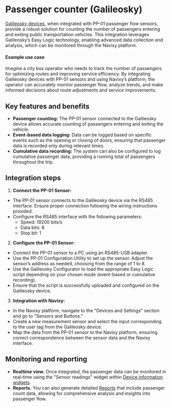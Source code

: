 # Passenger counter (Galileosky)

[Galileosky devices](https://www.navixy.com/devices/galileosky/), when integrated with PP-01 passenger flow sensors, provide a robust solution for counting the number of passengers entering and exiting public transportation vehicles. This integration leverages Galileosky’s Easy Logic technology, enabling advanced data collection and analysis, which can be monitored through the Navixy platform.

#### Example use case

Imagine a city bus operator who needs to track the number of passengers for optimizing routes and improving service efficiency. By integrating Galileosky devices with PP-01 sensors and using Navixy’s platform, the operator can accurately monitor passenger flow, analyze trends, and make informed decisions about route adjustments and service improvements.

## Key features and benefits

* **Passenger counting:** The PP-01 sensor connected to the Galileosky device allows accurate counting of passengers entering and exiting the vehicle.
* **Event-based data logging:** Data can be logged based on specific events such as the opening or closing of doors, ensuring that passenger data is recorded only during relevant times.
* **Cumulative data recording:** The system can also be configured to log cumulative passenger data, providing a running total of passengers throughout the trip.

## Integration steps

1. **Connect the PP-01 Sensor:**

* The PP-01 sensor connects to the Galileosky device via the RS485 interface. Ensure proper connection following the wiring instructions provided.
* Configure the RS485 interface with the following parameters:
  * Speed: 19200 bits/s
  * Data bits: 8
  * Stop bit: 1

2. **Configure the PP-01 Sensor:**

* Connect the PP-01 sensor to a PC using an RS485-USB adapter.
* Use the PP-01 Configuration Utility to set up the sensor. Adjust the sensor’s address as needed, choosing from the range of 1 to 8.
* Use the Galileosky Configurator to load the appropriate Easy Logic script depending on your chosen mode (event-based or cumulative recording).
* Ensure that the script is successfully uploaded and configured on the Galileosky device.

3. **Integration with Navixy:**

* In the Navixy platform, navigate to the "Devices and Settings" section and go to "Sensors and Buttons."
* Create a new measurement sensor and select the input corresponding to the user tag from the Galileosky device.
* Map the data from the PP-01 sensor to the Navixy platform, ensuring correct correspondence between the sensor data and the Navixy interface.

## Monitoring and reporting

* **Realtime view.** Once integrated, the passenger data can be monitored in real-time using the "Sensor readings" widget within [Device information widgets](../../../../../../../wiki/pages/createpage.action).
* **Reports.** You can also generate detailed [Reports](../../../../reports/specific-report-details/measuring-sensors-report.md) that include passenger count data, allowing for comprehensive analysis and insights into passenger flow.
